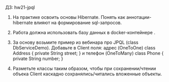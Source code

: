 ДЗ: hw21-jpql<br>
1. На практике освоить основы Hibernate.
   Понять как аннотации-hibernate влияют на формирование sql-запросов.

2. Работа должна использовать базу данных в docker-контейнере .

3. За основу возьмите пример из вебинара про JPQL (class DbServiceDemo).
   Добавьте в Client поля:
   адрес  (OneToOne)
   class Address {
   private String street;
   }
   и телефон (OneToMany)
   class Phone {
   private String number;
   }

4. Разметьте классы таким образом, чтобы при сохранении/чтении объека Client каскадно сохранялись/читались вложенные объекты.
